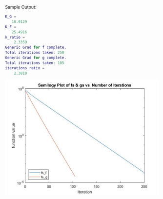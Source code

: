 Sample Output:
```matlab
K_G =
   10.9129
K_F =
   25.4916
k_ratio =
    2.3359
Generic Grad for f complete. 
Total iterations taken: 250
Generic Grad for g complete.
Total iterations taken: 105
iterations_ratio =
    2.3810
```
![graph](/Optimization/Gradient_Descent_kappa_coef_effect/sample_output.jpg)